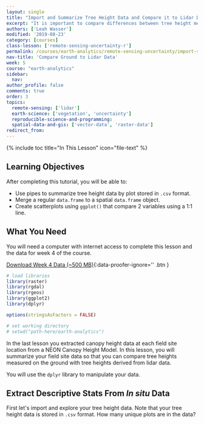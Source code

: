 ```yaml
---
layout: single
title: "Import and Summarize Tree Height Data and Compare it to Lidar Derived Height in R"
excerpt: "It is important to compare differences between tree height measurements made by humans on the ground to those estimated using lidar remote sensing data. Learn how to perform this analysis and calculate error or uncertainty in R."
authors: ['Leah Wasser']
modified: '2019-08-23'
category: [courses]
class-lesson: ['remote-sensing-uncertainty-r']
permalink: /courses/earth-analytics/remote-sensing-uncertainty/import-summarize-tree-height-data/
nav-title: 'Compare Ground to Lidar Data'
week: 5
course: "earth-analytics"
sidebar:
  nav:
author_profile: false
comments: true
order: 3
topics:
  remote-sensing: ['lidar']
  earth-science: ['vegetation', 'uncertainty']
  reproducible-science-and-programming:
  spatial-data-and-gis: ['vector-data', 'raster-data']
redirect_from:
---
```


{% include toc title="In This Lesson" icon="file-text" %}



<div class='notice--success' markdown="1">

## <i class="fa fa-graduation-cap" aria-hidden="true"></i> Learning Objectives

After completing this tutorial, you will be able to:

* Use pipes to summarize tree height data by plot stored in `.csv` format.
* Merge a regular `data.frame` to a spatial `data.frame` object.
* Create scatterplots using `ggplot()` that compare 2 variables using a 1:1 line.

## <i class="fa fa-check-square-o fa-2" aria-hidden="true"></i> What You Need

You will need a computer with internet access to complete this lesson and the data for week 4 of the course.

[<i class="fa fa-download" aria-hidden="true"></i> Download Week 4 Data (~500 MB)](https://ndownloader.figshare.com/files/7525363){:data-proofer-ignore='' .btn }

</div>




```r
# load libraries
library(raster)
library(rgdal)
library(rgeos)
library(ggplot2)
library(dplyr)

options(stringsAsFactors = FALSE)

# set working directory
# setwd("path-here/earth-analytics")
```

In the last lesson you extracted canopy height data at each field site location
from a NEON Canopy Height Model. In this lesson, you will summarize your field
site data so that you can compare tree heights measured on the ground with
tree heights derived from lidar data.

You will use the `dplyr` library to manipulate your data.

## Extract Descriptive Stats From *In situ* Data

First let's import and explore your tree height data. Note that your tree
height data is stored in `.csv` format. How many unique plots are in the data?



















